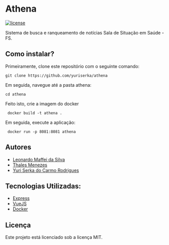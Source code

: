 # Athena

[![license](https://img.shields.io/github/license/onwwward/laravel-bugherd.svg?maxAge=2592000)]()

Sistema de busca e ranqueamento de notícias Sala de Situação em Saúde - FS.

## Como instalar?

Primeiramente, clone este repositório com o seguinte comando:

```
git clone https://github.com/yuriserka/athena
```

Em seguida, navegue até a pasta athena:

```
cd athena
```

Feito isto, crie a imagem do docker

```
 docker build -t athena .
```

Em seguida, execute a aplicação:

```
 docker run -p 8081:8081 athena
```

## Autores

- [Leonardo Maffei da Silva](https://github.com/maffei2443)
- [Thales Menezes](https://github.com/thaleslim)
- [Yuri Serka do Carmo Rodrigues](https://github.com/yuriserka)

## Tecnologias Utilizadas:

- [Express](https://expressjs.com/pt-br/)
- [VueJS](https://vuejs.org/)
- [Docker](https://www.docker.com/)

## Licença

Este projeto está licenciado sob a licença MIT.
